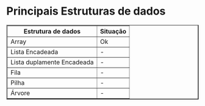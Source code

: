 <h1>Principais Estruturas de dados</h1>

<table border="2">
    <tr>
        <th>Estrutura de dados</th>
        <th>Situação</th>
    </tr>
    <tr>
        <td>Array</td>
        <td>Ok</td>
    </tr>
    <tr>
        <td>Lista Encadeada</td>
        <td>-</td>
    </tr>
    <tr>
        <td>Lista duplamente Encadeada</td>
        <td>-</td>
    </tr>
    <tr>
        <td>Fila</td>
        <td>-</td>
    </tr>
    <tr>
        <td>Pilha</td>
        <td>-</td>
    </tr>
    <tr>
        <td>Árvore</td>
        <td>-</td>
    </tr>
</table>
